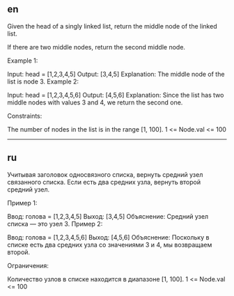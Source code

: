 ## en

Given the head of a singly linked list, return the middle node of the linked list.

If there are two middle nodes, return the second middle node.

Example 1:

Input: head = [1,2,3,4,5]
Output: [3,4,5]
Explanation: The middle node of the list is node 3.
Example 2:

Input: head = [1,2,3,4,5,6]
Output: [4,5,6]
Explanation: Since the list has two middle nodes with values 3 and 4, we return the second one.

Constraints:

The number of nodes in the list is in the range [1, 100].
1 <= Node.val <= 100

---

## ru

Учитывая заголовок односвязного списка, вернуть средний узел связанного списка.
Если есть два средних узла, вернуть второй средний узел.

Пример 1:

Ввод: голова = [1,2,3,4,5]
Выход: [3,4,5]
Объяснение: Средний узел списка — это узел 3.
Пример 2:

Ввод: голова = [1,2,3,4,5,6]
Выход: [4,5,6]
Объяснение: Поскольку в списке есть два средних узла со значениями 3 и 4, мы возвращаем второй.

Ограничения:

Количество узлов в списке находится в диапазоне [1, 100].
1 <= Node.val <= 100
